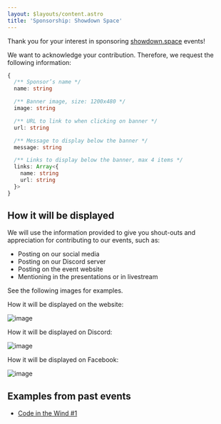 ```yaml
---
layout: $layouts/content.astro
title: 'Sponsorship: Showdown Space'
---
```


Thank you for your interest in sponsoring [showdown.space](https://showdown.space/) events!

We want to acknowledge your contribution. Therefore, we request the following information:

```ts
{
  /** Sponsor’s name */
  name: string

  /** Banner image, size: 1200x480 */
  image: string

  /** URL to link to when clicking on banner */
  url: string

  /** Message to display below the banner */
  message: string

  /** Links to display below the banner, max 4 items */
  links: Array<{
    name: string
    url: string
  }>
}
```

## How it will be displayed

We will use the information provided to give you shout-outs and appreciation for contributing to our events, such as:

- Posting on our social media
- Posting on our Discord server
- Posting on the event website
- Mentioning in the presentations or in livestream

See the following images for examples.

How it will be displayed on the website:

![image](https://user-images.githubusercontent.com/193136/183094258-0281292d-b502-430c-8471-cc41fe81618f.png)

How it will be displayed on Discord:

![image](https://user-images.githubusercontent.com/193136/183094964-6dbbd67e-10d7-4f80-a228-2398ea3df78c.png)

How it will be displayed on Facebook:

![image](https://user-images.githubusercontent.com/193136/183094977-e6978661-d5a6-4ea7-8185-13261ad830d9.png)

## Examples from past events

- [Code in the Wind #1](https://showdown.space/events/code-in-the-wind-1/#sponsors)
